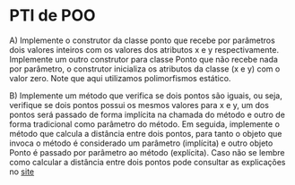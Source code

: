 # PTI de POO

A) Implemente o construtor da classe ponto que recebe por parâmetros dois
valores inteiros com os valores dos atributos x e y respectivamente.
Implemente um outro construtor para classe Ponto que não recebe nada por
parâmetro, o construtor inicializa os atributos da classe (x e y) com o valor zero.
Note que aqui utilizamos polimorfismos estático.


B) Implemente um método que verifica se dois pontos são iguais, ou seja,
verifique se dois pontos possui os mesmos valores para x e y, um dos pontos
será passado de forma implícita na chamada do método e outro de forma
tradicional como parâmetro do método. Em seguida, implemente o método que
calcula a distância entre dois pontos, para tanto o objeto que invoca o método é
considerado um parâmetro (implícita) e outro objeto Ponto é passado por
parâmetro ao método (explícita). Caso não se lembre como calcular a distância
entre dois pontos pode consultar as explicações no [site](https://www.educamaisbrasil.com.br/enem/matematica/distancia-entre-dois-pontos)